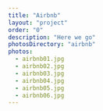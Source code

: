 ```yaml
---
title: "Airbnb"
layout: "project"
order: "0"
description: "Here we go"
photosDirectory: "airbnb"
photos:
  - airbnb01.jpg
  - airbnb02.jpg
  - airbnb03.jpg
  - airbnb04.jpg
  - airbnb05.jpg
  - airbnb06.jpg
---
```

